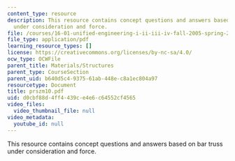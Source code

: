 ```yaml
---
content_type: resource
description: This resource contains concept questions and answers based on bar truss
  under consideration and force.
file: /courses/16-01-unified-engineering-i-ii-iii-iv-fall-2005-spring-2006/d0cbf88d4ff4439ce4e6c64552cf4565_prszm10.pdf
file_type: application/pdf
learning_resource_types: []
license: https://creativecommons.org/licenses/by-nc-sa/4.0/
ocw_type: OCWFile
parent_title: Materials/Structures
parent_type: CourseSection
parent_uid: b640d5c4-9375-61ab-448e-c8a1ec804a97
resourcetype: Document
title: prszm10.pdf
uid: d0cbf88d-4ff4-439c-e4e6-c64552cf4565
video_files:
  video_thumbnail_file: null
video_metadata:
  youtube_id: null
---
```

This resource contains concept questions and answers based on bar truss under consideration and force.